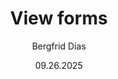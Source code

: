 ﻿---
uid: help-en-form-view-redirect
title: View forms
description: View forms
author: Bergfrid Dias
date: 09.26.2025
language: en
redirect_url: https://docs.superoffice.com/en/marketing/forms/learn/index.html#view
---
